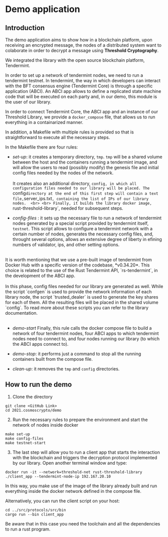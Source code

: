 # Demo application 

## Introduction 

The demo application aims to show how in a blockchain platform, upon receiving an encrypted message, the nodes of a distributed system want to 
colaborate in order to decrypt a message using **Threshold Cryptography**. 

We integrated the library with the open source blockchain platform, Tendermint. 

In order to set up a network of tendermint nodes, we need to run a tendermint testnet. 
In tendermint, the way in which developers can interact with the BFT consensus engine (Tendermint Core) is through a specific application (ABCI). 
An ABCI app allows to define a replicated state machine code that will be executed on each party and, in our demo, this module is the user of our library. 

In order to connect Tendermint Core, the ABCI app and an instance of our Threshold Library, we provide a `docker_compose` file, that allows us to run everything in a containarized manner. 

In addition, a Makefile with multiple rules is provided so that is straightforward to execute all the necessary steps. 

In the Makefile there are four rules: 

- *set-up*: it creates a temporary directory, `tmp`. `tmp` will be a shared volume between the host and the containers running a tendermint image, and will allow the users to read (possibly modify) the genesis file and initial config files needed by the nodes of the network.  <br>
<br>It creates also an additional directory, `config, in which all configuration files needed to our library will be placed. The `config` directory at the end of this first step will contain a text file, `server_ips.txt`, containing the list of IPs of our library nodes.  <br>
<br> Finally, it builds the library docker image, `rust-threshold-library`, needed for subsequent steps. 

- *config-files* : it sets up the necessary file to run a network of tendermint nodes generated by a special script provided by tendermint itself, `testnet`. This script allows to configure a tendermint network with a certain number of nodes, generates the necessary config files, and, throught several options, allows an extensive degree of liberty in efining numbers of validator, ips, and other setting options. <br>
<br>
It is worth mentioning that we use a pre-built image of tendermint from Docker Hub with a specific version of the codebase, *v0.34.20*. This choice is related to the use of the Rust Tendermint API, `rs-tendermint`, in the development of the ABCI app.  <br>
<br>
In this phase, config files needed for our library are generated as well. While the script `confgen` is used to provide the network information of each library node, the script `trusted_dealer` is used to generate the key shares for each of them. All the resulting files will be placed in the shared volume `config`.  To read more about these scripts you can refer to the library documentation. <br>
<br>


- *demo-start* Finally, this rule calls the docker compose file to build a network of four tendermint nodes, four ABCI apps to which tendermint nodes need to connect to, and four nodes running our library (to which the ABCI apps connect to).   

- *demo-stop*: it performs just a command to stop all the running containers built from the compose file. 

- *clean-up*: it removes the `tmp` and `config` directories. 

## How to run the demo 

1) Clone the directory <br> 
```
git clone <GitHub Link>
cd 2021.cosmoscrypto/demo
```
2) Run the necessary rules to prepare the environment and start the network of nodes inside docker <br>
```
make set-up
make config-files
make testnet-start
```
3) The last step will allow you to run a client app that starts the interaction with the blockchain and triggers the decryption protocol implemented by our library. Open another terminal window and type: 
```
docker run -it --network=threshold-net rust-threshold-library ./client_app --tendermint-node-ip 192.167.20.10
```
In this way, you make use of the image of the library already built and run everything inside the docker network defined in the compose file. 

Alternatively, you can run the client script on your host: 
```
cd ../src/protocols/src/bin
cargo run --bin client_app
```

Be aware that in this case you need the toolchain and all the dependencies to run a rust program.  



